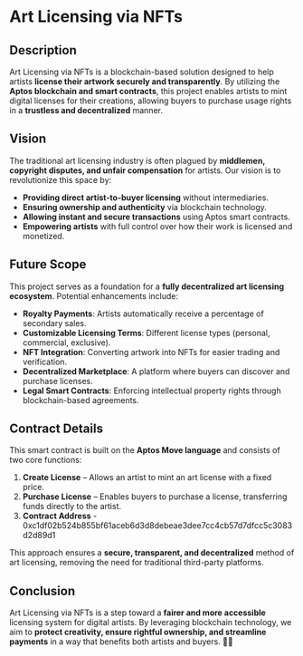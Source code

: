 # **Art Licensing via NFTs**  

## **Description**  
Art Licensing via NFTs is a blockchain-based solution designed to help artists **license their artwork securely and transparently**. By utilizing the **Aptos blockchain and smart contracts**, this project enables artists to mint digital licenses for their creations, allowing buyers to purchase usage rights in a **trustless and decentralized** manner.  

## **Vision**  
The traditional art licensing industry is often plagued by **middlemen, copyright disputes, and unfair compensation** for artists. Our vision is to revolutionize this space by:  
- **Providing direct artist-to-buyer licensing** without intermediaries.  
- **Ensuring ownership and authenticity** via blockchain technology.  
- **Allowing instant and secure transactions** using Aptos smart contracts.  
- **Empowering artists** with full control over how their work is licensed and monetized.  

## **Future Scope**  
This project serves as a foundation for a **fully decentralized art licensing ecosystem**. Potential enhancements include:  
- **Royalty Payments**: Artists automatically receive a percentage of secondary sales.  
- **Customizable Licensing Terms**: Different license types (personal, commercial, exclusive).  
- **NFT Integration**: Converting artwork into NFTs for easier trading and verification.  
- **Decentralized Marketplace**: A platform where buyers can discover and purchase licenses.  
- **Legal Smart Contracts**: Enforcing intellectual property rights through blockchain-based agreements.  

## **Contract Details**  
This smart contract is built on the **Aptos Move language** and consists of two core functions:  
1. **Create License** – Allows an artist to mint an art license with a fixed price.  
2. **Purchase License** – Enables buyers to purchase a license, transferring funds directly to the artist.
3. **Contract Address** - 0xc1df02b524b855bf61aceb6d3d8debeae3dee7cc4cb57d7dfcc5c3083d2d89d1

This approach ensures a **secure, transparent, and decentralized** method of art licensing, removing the need for traditional third-party platforms.  

## **Conclusion**  
Art Licensing via NFTs is a step toward a **fairer and more accessible** licensing system for digital artists. By leveraging blockchain technology, we aim to **protect creativity, ensure rightful ownership, and streamline payments** in a way that benefits both artists and buyers. 🚀🎨

